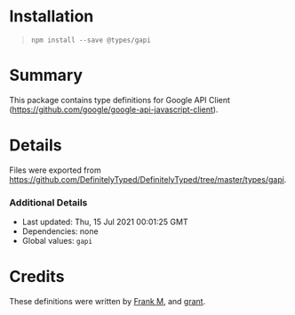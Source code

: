 # Installation
> `npm install --save @types/gapi`

# Summary
This package contains type definitions for Google API Client (https://github.com/google/google-api-javascript-client).

# Details
Files were exported from https://github.com/DefinitelyTyped/DefinitelyTyped/tree/master/types/gapi.

### Additional Details
 * Last updated: Thu, 15 Jul 2021 00:01:25 GMT
 * Dependencies: none
 * Global values: `gapi`

# Credits
These definitions were written by [Frank M](https://github.com/sgtfrankieboy), and [grant](https://github.com/grant).
